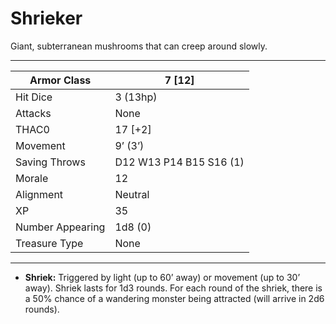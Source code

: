 # Shrieker

Giant, subterranean mushrooms that can creep around slowly.

------

| Armor Class     | 7 [12]                  |
| ---------------- | ----------------------- |
| Hit Dice         | 3 (13hp)                |
| Attacks          | None                    |
| THAC0            | 17 [+2]                 |
| Movement         | 9’ (3’)                 |
| Saving Throws    | D12 W13 P14 B15 S16 (1) |
| Morale           | 12                      |
| Alignment        | Neutral                 |
| XP               | 35                      |
| Number Appearing | 1d8 (0)                 |
| Treasure Type    | None                    |

------

- **Shriek:** Triggered by light (up to 60’ away) or movement (up to 30’ away). Shriek lasts for 1d3 rounds. For each round of the shriek, there is a 50% chance of a wandering monster being attracted (will arrive in 2d6 rounds).